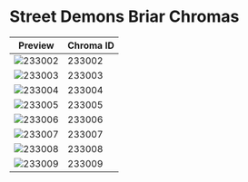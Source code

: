 # Street Demons Briar Chromas

| Preview | Chroma ID |
|---------|-----------|
| ![233002](https://raw.communitydragon.org/latest/plugins/rcp-be-lol-game-data/global/default/v1/champion-chroma-images/233/233002.png) | 233002 |
| ![233003](https://raw.communitydragon.org/latest/plugins/rcp-be-lol-game-data/global/default/v1/champion-chroma-images/233/233003.png) | 233003 |
| ![233004](https://raw.communitydragon.org/latest/plugins/rcp-be-lol-game-data/global/default/v1/champion-chroma-images/233/233004.png) | 233004 |
| ![233005](https://raw.communitydragon.org/latest/plugins/rcp-be-lol-game-data/global/default/v1/champion-chroma-images/233/233005.png) | 233005 |
| ![233006](https://raw.communitydragon.org/latest/plugins/rcp-be-lol-game-data/global/default/v1/champion-chroma-images/233/233006.png) | 233006 |
| ![233007](https://raw.communitydragon.org/latest/plugins/rcp-be-lol-game-data/global/default/v1/champion-chroma-images/233/233007.png) | 233007 |
| ![233008](https://raw.communitydragon.org/latest/plugins/rcp-be-lol-game-data/global/default/v1/champion-chroma-images/233/233008.png) | 233008 |
| ![233009](https://raw.communitydragon.org/latest/plugins/rcp-be-lol-game-data/global/default/v1/champion-chroma-images/233/233009.png) | 233009 |